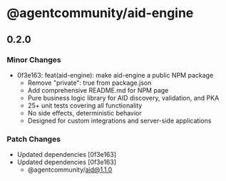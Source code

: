 # @agentcommunity/aid-engine

## 0.2.0

### Minor Changes

- 0f3e163: feat(aid-engine): make aid-engine a public NPM package
  - Remove "private": true from package.json
  - Add comprehensive README.md for NPM page
  - Pure business logic library for AID discovery, validation, and PKA
  - 25+ unit tests covering all functionality
  - No side effects, deterministic behavior
  - Designed for custom integrations and server-side applications

### Patch Changes

- Updated dependencies [0f3e163]
- Updated dependencies [0f3e163]
  - @agentcommunity/aid@1.1.0
